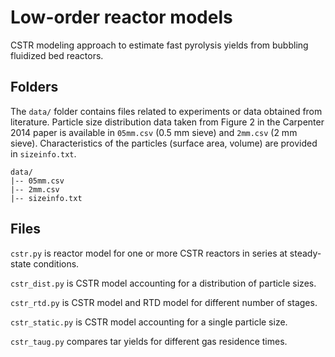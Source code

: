 # Low-order reactor models

CSTR modeling approach to estimate fast pyrolysis yields from bubbling
fluidized bed reactors.

## Folders

The `data/` folder contains files related to experiments or data obtained from
literature. Particle size distribution data taken from Figure 2 in the
Carpenter 2014 paper is available in `05mm.csv` (0.5 mm sieve) and `2mm.csv` (2
mm sieve). Characteristics of the particles (surface area, volume) are provided
in `sizeinfo.txt`.

```
data/
|-- 05mm.csv
|-- 2mm.csv
|-- sizeinfo.txt
```

## Files

`cstr.py` is reactor model for one or more CSTR reactors in series at
steady-state conditions.

`cstr_dist.py` is CSTR model accounting for a distribution of particle sizes.

`cstr_rtd.py` is CSTR model and RTD model for different number of stages.

`cstr_static.py` is CSTR model accounting for a single particle size.

`cstr_taug.py` compares tar yields for different gas residence times.

